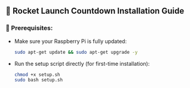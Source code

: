 
## 🚀 Rocket Launch Countdown Installation Guide

### 🔧 Prerequisites:
- Make sure your Raspberry Pi is fully updated:
  ```bash
  sudo apt-get update && sudo apt-get upgrade -y
  ```

- Run the setup script directly (for first-time installation):
  ```bash
  chmod +x setup.sh
  sudo bash setup.sh
  ```
